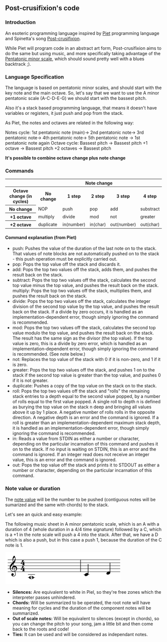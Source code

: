 ## Post-crusifixion's code

### Introduction

An esoteric programming language inspired by [Piet](https://www.dangermouse.net/esoteric/piet.html) programming language and Spinetta's song [Post-crusifixion](https://www.youtube.com/watch?v=oc23xuIFdoM).

While Piet will program code in an abstract art form, Post-crusifixion aims to do the same but using music, and more specifically taking advantage 
of the [Pentatonic minor scale](https://en.wikipedia.org/wiki/Pentatonic_scale), which should sound pretty well with a blues backtrack ;).

### Language Specification

The language is based on pentatonic minor scales, and should start with the key note and the main octave.
So, let's say that we want to use the A minor pentatonic scale (A-C-D-E-G) we should start with the bassest pitch.

Also it's a stack based programming language, that means it doesn't have variables or registers, it just push and pop from the stack.

As Piet, the notes and octaves are related in the following way:

Notes cycle: 1st pentatonic note (main)-> 2nd pentatonic note-> 3rd pentatonic note-> 4th pentatonic note-> 5th pentatonic note -> 1st pentatonic note again
Octave cycle: Bassest pitch -> Bassest pitch +1 octave -> Bassest pitch +2 octaves -> Bassest pitch

**It's possible to combine octave change plus note change**

### Commands

<table>
<tr>
  <th></th>
  <th colspan="5">Note change</th>
</tr>
<tr>
  <th>Octave change (in cycles)</th>
  <th>No change</th>
  <th>1 step</th>
  <th>2 step</th>
  <th>3 step</th>
  <th>4 step</th>
</tr>
<tr>
  <th>No change</th>
  <td>NOP</td>
  <td>push</td>
  <td>pop</td>
  <td>add</td>
  <td>substract</td>
</tr>
<tr>
  <th>+1 octave</th>
  <td>multiply</td>
  <td>divide</td>
  <td>mod</td>
  <td>not</td>
  <td>greater</td>
</tr>
<tr>
  <th>+2 octave</th>
  <td>duplicate</td>
  <td>in(number)</td>
  <td>in(char)</td>
  <td>out(number)</td>
  <td>out(char)</td>
</tr>
</table>  


#### Command explanation (from Piet)

- push: Pushes the value of the duration of the last note on to the stack. That values of note blocks are not automatically pushed on to the stack - this push operation must be explicitly carried out.
- pop: Pops the top value off the stack and discards it.
- add: Pops the top two values off the stack, adds them, and pushes the result back on the stack.
- subtract: Pops the top two values off the stack, calculates the second top value minus the top value, and pushes the result back on the stack.
multiply: Pops the top two values off the stack, multiplies them, and pushes the result back on the stack.
- divide: Pops the top two values off the stack, calculates the integer division of the second top value by the top value, and pushes the result back on the stack. If a divide by zero occurs, it is handled as an implementation-dependent error, though simply ignoring the command is recommended.
- mod: Pops the top two values off the stack, calculates the second top value modulo the top value, and pushes the result back on the stack. The result has the same sign as the divisor (the top value). If the top value is zero, this is a divide by zero error, which is handled as an implementation-dependent error, though simply ignoring the command is recommended. (See note below.)
- not: Replaces the top value of the stack with 0 if it is non-zero, and 1 if it is zero.
- greater: Pops the top two values off the stack, and pushes 1 on to the stack if the second top value is greater than the top value, and pushes 0 if it is not greater.
- duplicate: Pushes a copy of the top value on the stack on to the stack.
- roll: Pops the top two values off the stack and "rolls" the remaining stack entries to a depth equal to the second value popped, by a number of rolls equal to the first value popped. A single roll to depth n is defined as burying the top value on the stack n deep and bringing all values above it up by 1 place. A negative number of rolls rolls in the opposite direction. A negative depth is an error and the command is ignored. If a roll is greater than an implementation-dependent maximum stack depth, it is handled as an implementation-dependent error, though simply ignoring the command is recommended.
- in: Reads a value from STDIN as either a number or character, depending on the particular incarnation of this command and pushes it on to the stack. If no input is waiting on STDIN, this is an error and the command is ignored. If an integer read does not receive an integer value, this is an error and the command is ignored.
- out: Pops the top value off the stack and prints it to STDOUT as either a number or character, depending on the particular incarnation of this command.

### Note value or duration

The [note value](https://en.wikipedia.org/wiki/Note_value) will be the number to be pushed (contiguous notes will be sumarized and the same with chords) to the stack.

Let's see an quick and easy example:

The following music sheet in A minor pentatonic scale, which is an A with a duration of 4 (whole duration in a 4/4 time signature) followed by a C, which is a +1 in
the note scale will push a 4 into the stack. After that, we have a D which is also a push, but in this case a push 1, because the duration of the C note is 1.

![quick example sheet](imgs/quick-example.png)

- **Silences:** Are equivalent to white in Piel, so they're free zones which the interpreter passes unhindered.
- **Chords:** Will be summarized to be operated, the root note will have meaning for cycles and the duration of the component notes will be summarized.
- **Out of scale notes:** Will be equivalent to silences (except in chords), so you can change the pitch to your song, jam a little bit and then come back to the roots and code!
- **Ties:**  It can be used and will be considered as independant notes.
